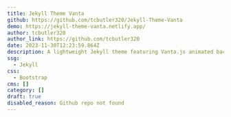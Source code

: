 ```yaml
---
title: Jekyll Theme Vanta
github: https://github.com/tcbutler320/Jekyll-Theme-Vanta
demo: https://jekyll-theme-vanta.netlify.app/
author: tcbutler320
author_link: https://github.com/tcbutler320
date: 2023-11-30T12:23:59.864Z
description: A lightweight Jekyll theme featuring Vanta.js animated backgrounds
ssg:
  - Jekyll
css:
  - Bootstrap
cms: []
category: []
draft: true
disabled_reason: Github repo not found
---
```

